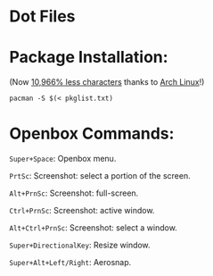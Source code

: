 Dot Files
=========


Package Installation:
=====================

(Now [10,966% less characters](https://github.com/pr0xmeh/dot/commit/c64b44db166c3db8f432a388e9a97deba0815ccb) thanks to [Arch Linux](https://archlinux.org)!)

`pacman -S $(< pkglist.txt)`



Openbox Commands:
=================

`Super+Space`: Openbox menu.

`PrtSc`: Screenshot: select a portion of the screen.

`Alt+PrnSc`: Screenshot: full-screen.

`Ctrl+PrnSc`: Screenshot: active window.

`Alt+Ctrl+PrnSc`: Screenshot: select a window.

`Super+DirectionalKey`: Resize window.

`Super+Alt+Left/Right`: Aerosnap.
